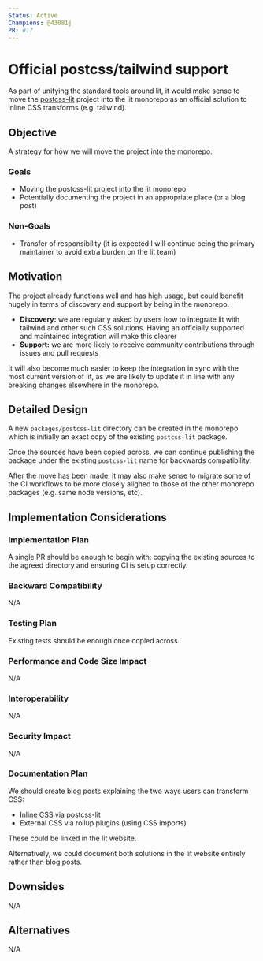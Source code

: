 ```yaml
---
Status: Active
Champions: @43081j
PR: #17
---
```


# Official postcss/tailwind support

As part of unifying the standard tools around lit, it would make sense to move
the [postcss-lit](https://github.com/43081j/postcss-lit) project into the
lit monorepo as an official solution to inline CSS transforms (e.g. tailwind).

## Objective

A strategy for how we will move the project into the monorepo.

### Goals
- Moving the postcss-lit project into the lit monorepo
- Potentially documenting the project in an appropriate place (or a blog post)

### Non-Goals
- Transfer of responsibility (it is expected I will continue being the primary
maintainer to avoid extra burden on the lit team)

## Motivation

The project already functions well and has high usage, but could benefit hugely
in terms of discovery and support by being in the monorepo.

- **Discovery:** we are regularly asked by users how to integrate lit with
tailwind and other such CSS solutions. Having an officially supported and
maintained integration will make this clearer
- **Support:** we are more likely to receive community contributions through
issues and pull requests

It will also become much easier to keep the integration in sync with the
most current version of lit, as we are likely to update it in line with
any breaking changes elsewhere in the monorepo.

## Detailed Design

A new `packages/postcss-lit` directory can be created in the monorepo which
is initially an exact copy of the existing `postcss-lit` package.

Once the sources have been copied across, we can continue publishing the package
under the existing `postcss-lit` name for backwards compatibility.

After the move has been made, it may also make sense to migrate some of the CI
workflows to be more closely aligned to those of the other monorepo packages
(e.g. same node versions, etc).

## Implementation Considerations

### Implementation Plan

A single PR should be enough to begin with: copying the existing sources
to the agreed directory and ensuring CI is setup correctly.

### Backward Compatibility

N/A

### Testing Plan

Existing tests should be enough once copied across.

### Performance and Code Size Impact

N/A

### Interoperability

N/A

### Security Impact

N/A

### Documentation Plan

We should create blog posts explaining the two ways users can transform
CSS:

- Inline CSS via postcss-lit
- External CSS via rollup plugins (using CSS imports)

These could be linked in the lit website.

Alternatively, we could document both solutions in the lit website entirely
rather than blog posts.

## Downsides

N/A

## Alternatives

N/A

